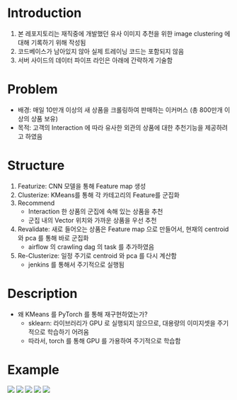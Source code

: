# Introduction
1. 본 레포지토리는 재직중에 개발했던 유사 이미지 추천을 위한 image clustering 에 대해 기록하기 위해 작성됨
2. 코드베이스가 남아있지 않아 실제 트레이닝 코드는 포함되지 않음
3. 서버 사이드의 데이터 파이프 라인은 아래에 간략하게 기술함

# Problem
- 배경: 매일 10만개 이상의 새 상품을 크롤링하여 판매하는 이커머스 (총 800만개 이상의 상품 보유)  
- 목적: 고객의 Interaction 에 따라 유사한 외관의 상품에 대한 추천기능을 제공하려고 하였음  

# Structure
1. Featurize: CNN 모델을 통해 Feature map 생성
2. Clusterize: KMeans를 통해 각 카테고리의 Feature를 군집화
3. Recommend
	- Interaction 한 상품의 군집에 속해 있는 상품을 추천
	- 군집 내의 Vector 위치와 가까운 상품을 우선 추천
4. Revalidate: 새로 들어오는 상품은 Feature map 으로 만들어서, 현재의 centroid 와 pca 를 통해 바로 군집화
	- airflow 의 crawling dag 의 task 를 추가하였음
5. Re-Clusterize: 일정 주기로 centroid 와 pca 를 다시 계산함
	- jenkins 를 통해서 주기적으로 실행됨

# Description
- 왜 KMeans 를 PyTorch 를 통해 재구현하였는가?
	- sklearn: 라이브러리가 GPU 로 실행되지 않으므로, 대용량의 이미지셋을 주기적으로 학습하기 어려움
	- 따라서, torch 를 통해 GPU 를 가용하여 주기적으로 학습함

# Example
<img src="https://i.imgur.com/nuVHOFW.png">
<img src="https://i.imgur.com/NlkTwyx.png">
<img src="https://i.imgur.com/7uZ6lcn.png">
<img src="https://i.imgur.com/sC2TpKy.png">
<img src="https://i.imgur.com/VjWK5zw.png">
